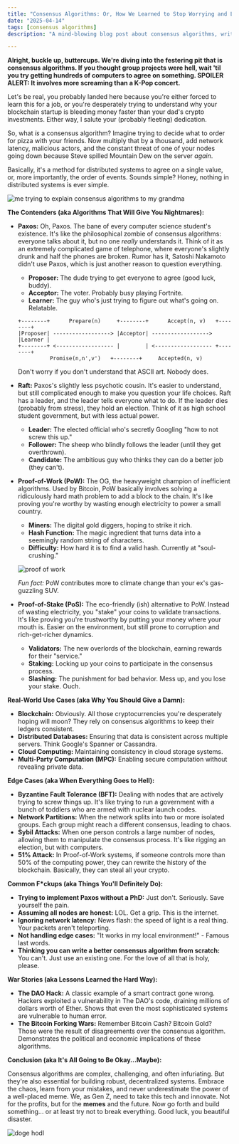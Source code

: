 ```yaml
---
title: "Consensus Algorithms: Or, How We Learned to Stop Worrying and Love the Distributed Chaos 💀🙏"
date: "2025-04-14"
tags: [consensus algorithms]
description: "A mind-blowing blog post about consensus algorithms, written for chaotic Gen Z engineers, because apparently you *need* them. Prepare for existential dread."

---
```


**Alright, buckle up, buttercups. We're diving into the festering pit that is consensus algorithms. If you thought group projects were hell, wait 'til you try getting hundreds of computers to agree on something. SPOILER ALERT: It involves more screaming than a K-Pop concert.**

Let's be real, you probably landed here because you're either forced to learn this for a job, or you're desperately trying to understand why your blockchain startup is bleeding money faster than your dad's crypto investments. Either way, I salute your (probably fleeting) dedication.

So, what *is* a consensus algorithm? Imagine trying to decide what to order for pizza with your friends. Now multiply that by a thousand, add network latency, malicious actors, and the constant threat of one of your nodes going down because Steve spilled Mountain Dew on the server *again*.

Basically, it's a method for distributed systems to agree on a single value, or, more importantly, the order of events. Sounds simple? Honey, nothing in distributed systems is ever simple.

![me trying to explain consensus algorithms to my grandma](https://i.imgflip.com/729h5a.jpg)

**The Contenders (aka Algorithms That Will Give You Nightmares):**

*   **Paxos:** Oh, Paxos. The bane of every computer science student's existence. It's like the philosophical zombie of consensus algorithms: everyone talks about it, but no one *really* understands it. Think of it as an extremely complicated game of telephone, where everyone's slightly drunk and half the phones are broken. Rumor has it, Satoshi Nakamoto didn't use Paxos, which is just another reason to question everything.
    *   **Proposer:** The dude trying to get everyone to agree (good luck, buddy).
    *   **Acceptor:** The voter. Probably busy playing Fortnite.
    *   **Learner:** The guy who's just trying to figure out what's going on. Relatable.

    ```ascii
    +--------+      Prepare(n)     +--------+      Accept(n, v)   +--------+
    |Proposer| ------------------> |Acceptor| ------------------> |Learner |
    +--------+ <------------------ |        | <------------------ +--------+
              Promise(n,n',v')   +--------+     Accepted(n, v)
    ```
    Don't worry if you don't understand that ASCII art. Nobody does.

*   **Raft:** Paxos's slightly less psychotic cousin. It's easier to understand, but still complicated enough to make you question your life choices. Raft has a leader, and the leader tells everyone what to do. If the leader dies (probably from stress), they hold an election. Think of it as high school student government, but with less actual power.
    *   **Leader:** The elected official who's secretly Googling "how to not screw this up."
    *   **Follower:** The sheep who blindly follows the leader (until they get overthrown).
    *   **Candidate:** The ambitious guy who thinks they can do a better job (they can't).

*   **Proof-of-Work (PoW):** The OG, the heavyweight champion of inefficient algorithms. Used by Bitcoin, PoW basically involves solving a ridiculously hard math problem to add a block to the chain. It's like proving you're worthy by wasting enough electricity to power a small country.
    *   **Miners:** The digital gold diggers, hoping to strike it rich.
    *   **Hash Function:** The magic ingredient that turns data into a seemingly random string of characters.
    *   **Difficulty:** How hard it is to find a valid hash. Currently at "soul-crushing."

    ![proof of work](https://miro.medium.com/v1/resize:fit:1400/1*G8f24C0-I9t-T1_mE9X7dA.png)

    *Fun fact:* PoW contributes more to climate change than your ex's gas-guzzling SUV.

*   **Proof-of-Stake (PoS):** The eco-friendly (ish) alternative to PoW. Instead of wasting electricity, you "stake" your coins to validate transactions. It's like proving you're trustworthy by putting your money where your mouth is. Easier on the environment, but still prone to corruption and rich-get-richer dynamics.
    *   **Validators:** The new overlords of the blockchain, earning rewards for their "service."
    *   **Staking:** Locking up your coins to participate in the consensus process.
    *   **Slashing:** The punishment for bad behavior. Mess up, and you lose your stake. Ouch.

**Real-World Use Cases (aka Why You Should Give a Damn):**

*   **Blockchain:** Obviously. All those cryptocurrencies you're desperately hoping will moon? They rely on consensus algorithms to keep their ledgers consistent.
*   **Distributed Databases:** Ensuring that data is consistent across multiple servers. Think Google's Spanner or Cassandra.
*   **Cloud Computing:** Maintaining consistency in cloud storage systems.
*   **Multi-Party Computation (MPC):** Enabling secure computation without revealing private data.

**Edge Cases (aka When Everything Goes to Hell):**

*   **Byzantine Fault Tolerance (BFT):** Dealing with nodes that are actively trying to screw things up. It's like trying to run a government with a bunch of toddlers who are armed with nuclear launch codes.
*   **Network Partitions:** When the network splits into two or more isolated groups. Each group might reach a different consensus, leading to chaos.
*   **Sybil Attacks:** When one person controls a large number of nodes, allowing them to manipulate the consensus process. It's like rigging an election, but with computers.
*   **51% Attack:** In Proof-of-Work systems, if someone controls more than 50% of the computing power, they can rewrite the history of the blockchain. Basically, they can steal all your crypto.

**Common F\*ckups (aka Things You'll Definitely Do):**

*   **Trying to implement Paxos without a PhD:** Just don't. Seriously. Save yourself the pain.
*   **Assuming all nodes are honest:** LOL. Get a grip. This is the internet.
*   **Ignoring network latency:** News flash: the speed of light is a real thing. Your packets aren't teleporting.
*   **Not handling edge cases:** "It works in my local environment!" - Famous last words.
*   **Thinking you can write a better consensus algorithm from scratch:** You can't. Just use an existing one. For the love of all that is holy, please.

**War Stories (aka Lessons Learned the Hard Way):**

*   **The DAO Hack:** A classic example of a smart contract gone wrong. Hackers exploited a vulnerability in The DAO's code, draining millions of dollars worth of Ether. Shows that even the most sophisticated systems are vulnerable to human error.
*   **The Bitcoin Forking Wars:** Remember Bitcoin Cash? Bitcoin Gold? Those were the result of disagreements over the consensus algorithm. Demonstrates the political and economic implications of these algorithms.

**Conclusion (aka It's All Going to Be Okay...Maybe):**

Consensus algorithms are complex, challenging, and often infuriating. But they're also essential for building robust, decentralized systems. Embrace the chaos, learn from your mistakes, and never underestimate the power of a well-placed meme. We, as Gen Z, need to take this tech and innovate. Not for the profits, but for the **memes** and the future. Now go forth and build something... or at least try not to break everything. Good luck, you beautiful disaster.

![doge hodl](https://i.kym-cdn.com/photos/images/original/000/603/932/f32.jpg)
